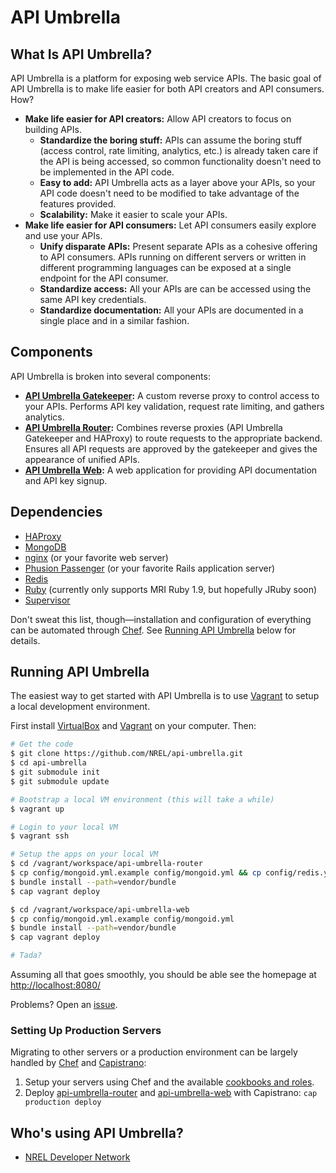 # API Umbrella

## What Is API Umbrella?

API Umbrella is a platform for exposing web service APIs. The basic goal of API Umbrella is to make life easier for both API creators and API consumers. How?

* **Make life easier for API creators:** Allow API creators to focus on building APIs.
  * **Standardize the boring stuff:** APIs can assume the boring stuff (access control, rate limiting, analytics, etc.) is already taken care if the API is being accessed, so common functionality doesn't need to be implemented in the API code.
  * **Easy to add:** API Umbrella acts as a layer above your APIs, so your API code doesn't need to be modified to take advantage of the features provided.
  * **Scalability:** Make it easier to scale your APIs.
* **Make life easier for API consumers:** Let API consumers easily explore and use your APIs.
  * **Unify disparate APIs:** Present separate APIs as a cohesive offering to API consumers. APIs running on different servers or written in different programming languages can be exposed at a single endpoint for the API consumer.
  * **Standardize access:** All your APIs are can be accessed using the same API key credentials. 
  * **Standardize documentation:** All your APIs are documented in a single place and in a similar fashion. 

## Components

API Umbrella is broken into several components:

* **[API Umbrella Gatekeeper](https://github.com/NREL/api-umbrella-gatekeeper):** A custom reverse proxy to control access to your APIs. Performs API key validation, request rate limiting, and gathers analytics.
* **[API Umbrella Router](https://github.com/NREL/api-umbrella-router/tree/master):** Combines reverse proxies (API Umbrella Gatekeeper and HAProxy) to route requests to the appropriate backend. Ensures all API requests are approved by the gatekeeper and gives the appearance of unified APIs.
* **[API Umbrella Web](https://github.com/NREL/api-umbrella-web):** A web application for providing API documentation and API key signup.

## Dependencies

* [HAProxy](http://haproxy.1wt.eu/)
* [MongoDB](http://www.mongodb.org/)
* [nginx](http://nginx.org/) (or your favorite web server)
* [Phusion Passenger](http://www.modrails.com/) (or your favorite Rails application server)
* [Redis](http://redis.io/)
* [Ruby](http://www.ruby-lang.org/en/) (currently only supports MRI Ruby 1.9, but hopefully JRuby soon)
* [Supervisor](http://supervisord.org/)

Don't sweat this list, though—installation and configuration of everything can be automated through [Chef](http://www.opscode.com/chef/). See [Running API Umbrella](#running-api-umbrella) below for details.

## Running API Umbrella

The easiest way to get started with API Umbrella is to use [Vagrant](http://vagrantup.com/) to setup a local development environment.

First install [VirtualBox](https://www.virtualbox.org/wiki/Downloads) and [Vagrant](http://vagrantup.com/) on your computer. Then:

```sh
# Get the code
$ git clone https://github.com/NREL/api-umbrella.git
$ cd api-umbrella
$ git submodule init
$ git submodule update

# Bootstrap a local VM environment (this will take a while)
$ vagrant up

# Login to your local VM
$ vagrant ssh

# Setup the apps on your local VM
$ cd /vagrant/workspace/api-umbrella-router
$ cp config/mongoid.yml.example config/mongoid.yml && cp config/redis.yml.example config/redis.yml
$ bundle install --path=vendor/bundle
$ cap vagrant deploy

$ cd /vagrant/workspace/api-umbrella-web
$ cp config/mongoid.yml.example config/mongoid.yml
$ bundle install --path=vendor/bundle
$ cap vagrant deploy

# Tada?
```

Assuming all that goes smoothly, you should be able see the homepage at [http://localhost:8080/](http://localhost:8080/)

Problems? Open an [issue](https://github.com/NREL/api-umbrella/issues).

### Setting Up Production Servers

Migrating to other servers or a production environment can be largely handled by [Chef](http://www.opscode.com/chef/) and [Capistrano](http://capistranorb.com/):

1. Setup your servers using Chef and the available [cookbooks and roles](https://github.com/NREL/api-umbrella/tree/master/chef).
2. Deploy [api-umbrella-router](https://github.com/NREL/api-umbrella-router/tree/master) and [api-umbrella-web](https://github.com/NREL/api-umbrella-web) with Capistrano: `cap production deploy`

## Who's using API Umbrella?

* [NREL Developer Network](http://developer.nrel.gov/)
